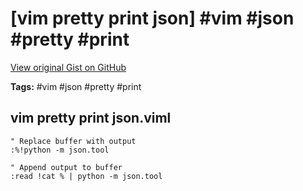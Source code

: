 # [vim pretty print json] #vim #json #pretty #print

[View original Gist on GitHub](https://gist.github.com/Integralist/5268eb6a9ea56aeb9bea1b362e1b7036)

**Tags:** #vim #json #pretty #print

## vim pretty print json.viml

```viml
" Replace buffer with output
:%!python -m json.tool

" Append output to buffer
:read !cat % | python -m json.tool
```

